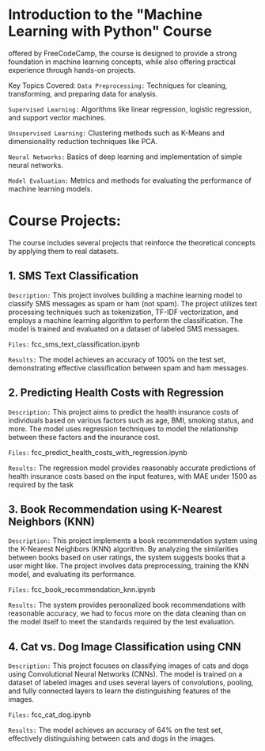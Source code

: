# Introduction to the "Machine Learning with Python" Course
offered by FreeCodeCamp, the course is designed to provide a strong foundation in machine learning concepts, while also offering practical experience through hands-on projects.

Key Topics Covered:
`Data Preprocessing:` Techniques for cleaning, transforming, and preparing data for analysis.

`Supervised Learning:` Algorithms like linear regression, logistic regression, and support vector machines.

`Unsupervised Learning:` Clustering methods such as K-Means and dimensionality reduction techniques like PCA.

`Neural Networks:` Basics of deep learning and implementation of simple neural networks.

`Model Evaluation:` Metrics and methods for evaluating the performance of machine learning models.

# Course Projects:
The course includes several projects that reinforce the theoretical concepts by applying them to real datasets. 

## 1. SMS Text Classification

`Description:` This project involves building a machine learning model to classify SMS messages as spam or ham (not spam). The project utilizes text processing techniques such as tokenization, TF-IDF vectorization, and employs a machine learning algorithm to perform the classification. The model is trained and evaluated on a dataset of labeled SMS messages.

`Files:` fcc_sms_text_classification.ipynb

`Results:` The model achieves an accuracy of 100% on the test set, demonstrating effective classification between spam and ham messages.

## 2. Predicting Health Costs with Regression

`Description:` This project aims to predict the health insurance costs of individuals based on various factors such as age, BMI, smoking status, and more. The model uses regression techniques to model the relationship between these factors and the insurance cost.

`Files:` fcc_predict_health_costs_with_regression.ipynb

`Results:` The regression model provides reasonably accurate predictions of health insurance costs based on the input features, with MAE under 1500 as required by the task

## 3. Book Recommendation using K-Nearest Neighbors (KNN)

`Description:` This project implements a book recommendation system using the K-Nearest Neighbors (KNN) algorithm. By analyzing the similarities between books based on user ratings, the system suggests books that a user might like. The project involves data preprocessing, training the KNN model, and evaluating its performance.

`Files:` fcc_book_recommendation_knn.ipynb

`Results:` The system provides personalized book recommendations with reasonable accuracy, we had to focus more on the data cleaning than on the model itself to meet the standards required by the test evaluation.

## 4. Cat vs. Dog Image Classification using CNN

`Description:` This project focuses on classifying images of cats and dogs using Convolutional Neural Networks (CNNs). The model is trained on a dataset of labeled images and uses several layers of convolutions, pooling, and fully connected layers to learn the distinguishing features of the images.

`Files:` fcc_cat_dog.ipynb

`Results:` The model achieves an accuracy of 64% on the test set, effectively distinguishing between cats and dogs in the images.
